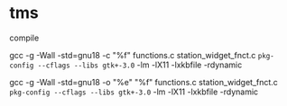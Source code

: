 # tms
compile

gcc -g -Wall -std=gnu18 -c "%f" functions.c station_widget_fnct.c `pkg-config --cflags --libs gtk+-3.0` -lm -lX11 -lxkbfile -rdynamic

gcc -g -Wall -std=gnu18 -o "%e" "%f"  functions.c station_widget_fnct.c `pkg-config --cflags --libs gtk+-3.0` -lm -lX11 -lxkbfile -rdynamic
